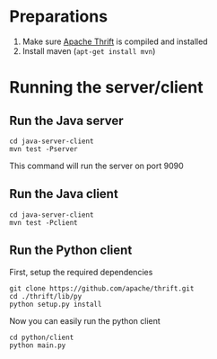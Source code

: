 # Preparations

1. Make sure [Apache Thrift](https://thrift.apache.org/docs/BuildingFromSource) is compiled and installed
2. Install maven (`apt-get install mvn`) 

# Running the server/client

## Run the Java server
``` 
cd java-server-client
mvn test -Pserver
``` 

This command will run the server on port 9090

## Run the Java client
```
cd java-server-client
mvn test -Pclient
```

## Run the Python client
First, setup the required dependencies
```
git clone https://github.com/apache/thrift.git
cd ./thrift/lib/py
python setup.py install
```

Now you can easily run the python client

``` 
cd python/client
python main.py
```
